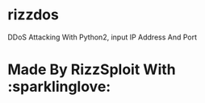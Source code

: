 # rizzdos
DDoS Attacking With Python2, input IP Address And Port

# Made By RizzSploit With :sparklinglove:
